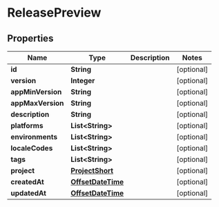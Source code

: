 

# ReleasePreview

## Properties

Name | Type | Description | Notes
------------ | ------------- | ------------- | -------------
**id** | **String** |  |  [optional]
**version** | **Integer** |  |  [optional]
**appMinVersion** | **String** |  |  [optional]
**appMaxVersion** | **String** |  |  [optional]
**description** | **String** |  |  [optional]
**platforms** | **List&lt;String&gt;** |  |  [optional]
**environments** | **List&lt;String&gt;** |  |  [optional]
**localeCodes** | **List&lt;String&gt;** |  |  [optional]
**tags** | **List&lt;String&gt;** |  |  [optional]
**project** | [**ProjectShort**](ProjectShort.md) |  |  [optional]
**createdAt** | [**OffsetDateTime**](OffsetDateTime.md) |  |  [optional]
**updatedAt** | [**OffsetDateTime**](OffsetDateTime.md) |  |  [optional]



